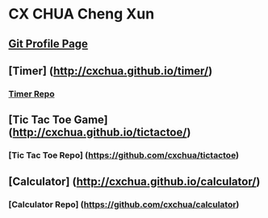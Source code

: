 # CX CHUA Cheng Xun
## [Git Profile Page](https://github.com/cxchua)
## [Timer] (http://cxchua.github.io/timer/)
### [Timer Repo](https://github.com/cxchua/timer)
## [Tic Tac Toe Game] (http://cxchua.github.io/tictactoe/)
### [Tic Tac Toe Repo] (https://github.com/cxchua/tictactoe)
## [Calculator] (http://cxchua.github.io/calculator/)
### [Calculator Repo] (https://github.com/cxchua/calculator)
